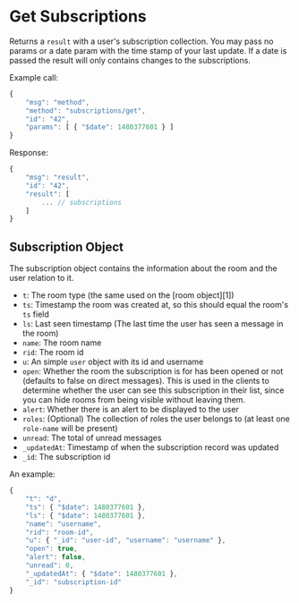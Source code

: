 # Get Subscriptions

Returns a `result` with a user's subscription collection. You may pass no params or a date param with the time stamp of your last update. If a date is passed the result will only contains changes to the subscriptions.

Example call:

```javascript
{
    "msg": "method",
    "method": "subscriptions/get",
    "id": "42",
    "params": [ { "$date": 1480377601 } ]
}
```

Response:

```javascript
{
    "msg": "result",
    "id": "42",
    "result": [
        ... // subscriptions
    ]
}
```

## Subscription Object

The subscription object contains the information about the room and the user relation to it.

* `t`: The room type (the same used on the \[room object]\[1])
* `ts`: Timestamp the room was created at, so this should equal the room's `ts` field
* `ls`: Last seen timestamp (The last time the user has seen a message in the room)
* `name`: The room name
* `rid`: The room id
* `u`: An simple `user` object with its id and username
* `open`: Whether the room the subscription is for has been opened or not (defaults to false on direct messages). This is used in the clients to determine whether the user can see this subscription in their list, since you can hide rooms from being visible without leaving them.
* `alert`: Whether there is an alert to be displayed to the user
* `roles`: (Optional) The collection of roles the user belongs to (at least one `role-name` will be present)
* `unread`: The total of unread messages
* `_updatedAt`: Timestamp of when the subscription record was updated
* `_id`: The subscription id

An example:

```javascript
{
    "t": "d",
    "ts": { "$date": 1480377601 },
    "ls": { "$date": 1480377601 },
    "name": "username",
    "rid": "room-id",
    "u": { "_id": "user-id", "username": "username" },
    "open": true,
    "alert": false,
    "unread": 0,
    "_updatedAt": { "$date": 1480377601 },
    "_id": "subscription-id"
}
```
